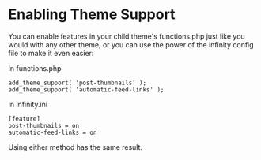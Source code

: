 # Enabling Theme Support

You can enable features in your child theme's functions.php just like you would with any other
theme, or you can use the power of the infinity config file to make it even easier:

In functions.php

	add_theme_support( 'post-thumbnails' );
	add_theme_support( 'automatic-feed-links' );

In infinity.ini

	[feature]
	post-thumbnails = on
	automatic-feed-links = on

Using either method has the same result.
